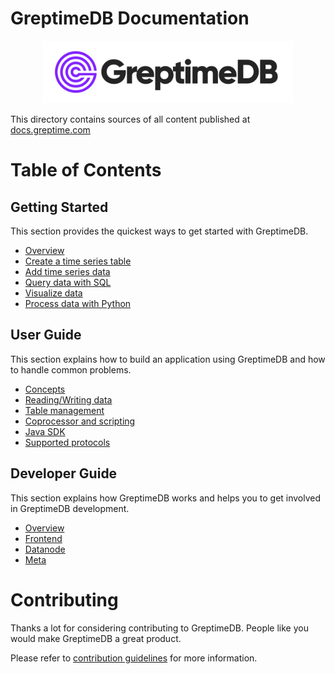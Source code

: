 # GreptimeDB Documentation

<p align="center">
    <img src="./docs/public/logo-text-padding.png" alt="GreptimeDB Logo" width="400px">
</p>

This directory contains sources of all content published at [docs.greptime.com][1]

[1]: https://docs.greptime.com

# Table of Contents

## Getting Started

This section provides the quickest ways to get started with GreptimeDB.

- [Overview][2]
- [Create a time series table][3]
- [Add time series data][4]
- [Query data with SQL][5]
- [Visualize data][6]
- [Process data with Python][7]

## User Guide

This section explains how to build an application using GreptimeDB and how to handle common problems.

- [Concepts][8]
- [Reading/Writing data][9]
- [Table management][10]
- [Coprocessor and scripting][11]
- [Java SDK][12]
- [Supported protocols][13]

## Developer Guide

This section explains how GreptimeDB works and helps you to get involved in GreptimeDB development.

  - [Overview][14]
  - [Frontend][15]
  - [Datanode][16]
  - [Meta][17]

[2]: ./docs/getting-started/overview.md
[3]: ./docs/getting-started/create-a-time-series-table.md
[4]: ./docs/getting-started/add-time-series-data.md
[5]: ./docs/getting-started/query-data-with-sql.md
[6]: ./docs/getting-started/visualize-data.md
[7]: ./docs/getting-started/process-data-with-python.md
[8]: ./docs/user-guide/concepts.md
[9]: ./docs/user-guide/reading-writing-data.md
[10]: ./docs/user-guide/table-management.md
[11]: ./docs/user-guide/coprocessor-and-scripting.md
[12]: ./docs/user-guide/java-sdk.md
[13]: ./docs/user-guide/supported-protocols/overview.md
[14]: ./docs/developer-guide/overview.md
[15]: ./docs/developer-guide/frontend/overview.md
[16]: ./docs/developer-guide/datanode/overview.md
[17]: ./docs/developer-guide/meta/overview.md

# Contributing

Thanks a lot for considering contributing to GreptimeDB. People like you would make
GreptimeDB a great product.

Please refer to [contribution guidelines](./CONTRIBUTING.md) for more information.

